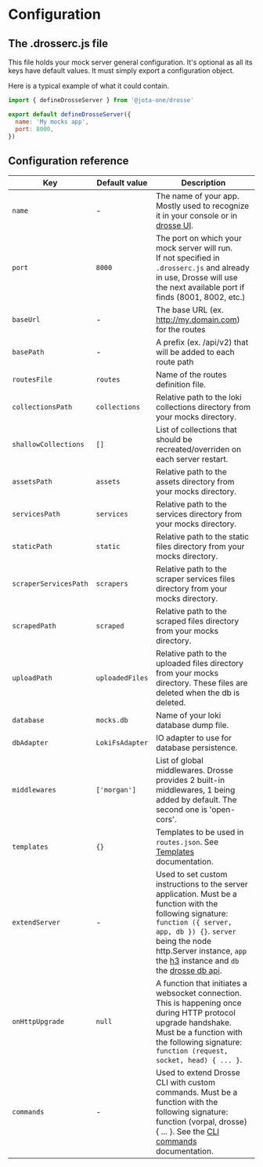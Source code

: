# Configuration

## The .drosserc.js file

This file holds your mock server general configuration. It's optional as all its keys have default values. It must simply export a configuration object.

Here is a typical example of what it could contain.

```js title=".drosserc.ts"
import { defineDrosseServer } from '@jota-one/drosse'

export default defineDrosseServer({
  name: 'My mocks app',
  port: 8000,
})
```

## Configuration reference

| Key                   | Default value   | Description                                                                                                                                                                                                                                                                                  |
|-----------------------| --------------- |----------------------------------------------------------------------------------------------------------------------------------------------------------------------------------------------------------------------------------------------------------------------------------------------|
| `name`                | -               | The name of your app. Mostly used to recognize it in your console or in [drosse UI](https://github.com/jota-one/drosse-ui).                                                                                                                                                                  |
| `port`                | `8000`          | The port on which your mock server will run.<br>If not specified in `.drosserc.js` and already in use, Drosse will use the next available port if finds (8001, 8002, etc.)                                                                                                                   |
| `baseUrl`             | -               | The base URL (ex. http://my.domain.com) for the routes                                                                                                                                                                                                                                       |
| `basePath`            | -               | A prefix (ex. /api/v2) that will be added to each route path                                                                                                                                                                                                                                 |
| `routesFile`          | `routes`        | Name of the routes definition file.                                                                                                                                                                                                                                                          |
| `collectionsPath`     | `collections`   | Relative path to the loki collections directory from your mocks directory.                                                                                                                                                                                                                   |
| `shallowCollections`  | `[]`            | List of collections that should be recreated/overriden on each server restart.                                                                                                                                                                                                               |
| `assetsPath`          | `assets`        | Relative path to the assets directory from your mocks directory.                                                                                                                                                                                                                             |
| `servicesPath`        | `services`      | Relative path to the services directory from your mocks directory.                                                                                                                                                                                                                           |
| `staticPath`          | `static`        | Relative path to the static files directory from your mocks directory.                                                                                                                                                                                                                       |
| `scraperServicesPath` | `scrapers`      | Relative path to the scraper services files directory from your mocks directory.                                                                                                                                                                                                             |
| `scrapedPath`         | `scraped`       | Relative path to the scraped files directory from your mocks directory.                                                                                                                                                                                                                      |
| `uploadPath`          | `uploadedFiles` | Relative path to the uploaded files directory from your mocks directory. These files are deleted when the db is deleted.                                                                                                                                                                     |
| `database`            | `mocks.db`      | Name of your loki database dump file.                                                                                                                                                                                                                                                        |
| `dbAdapter`           | `LokiFsAdapter` | IO adapter to use for database persistence.                                                                                                                                                                                                                                                  |
| `middlewares`         | `['morgan']`    | List of global middlewares. Drosse provides 2 built-in middlewares, 1 being added by default. The second one is 'open-cors'.                                                                                                                                                                 |
| `templates`           | `{}`            | Templates to be used in `routes.json`. See [Templates](customize-response.md#templates) documentation.                                                                                                                                                                                       |
| `extendServer`        | -               | Used to set custom instructions to the server application. Must be a function with the following signature: `function ({ server, app, db }) {}`. `server` being the node http.Server instance, `app` the [h3](https://github.com/unjs/h3) instance and `db` the [drosse db api](/db-api#api). |
| `onHttpUpgrade`       | `null`          | A function that initiates a websocket connection. This is happening once during HTTP protocol upgrade handshake. Must be a function with the following signature: `function (request, socket, head) { ... }`.                                                                                |
| `commands`            | -               | Used to extend Drosse CLI with custom commands. Must be a function with the following signature: function (vorpal, drosse) { ... }. See the [CLI commands](commands.md) documentation.                                                                                                       |
